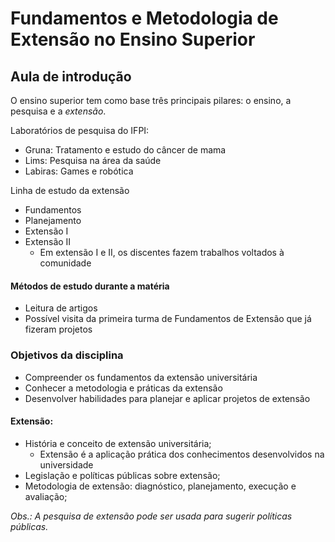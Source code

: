 # Fundamentos e Metodologia de Extensão no Ensino Superior


## Aula de introdução
O ensino superior tem como base três principais pilares: o ensino, a pesquisa e a *extensão*.

Laboratórios de pesquisa do IFPI:
- Gruna: Tratamento e estudo do câncer de mama
- Lims: Pesquisa na área da saúde
- Labiras: Games e robótica

Linha de estudo da extensão
- Fundamentos
- Planejamento
- Extensão I
- Extensão II
	- Em extensão I e II, os discentes fazem trabalhos voltados à comunidade

#### Métodos de estudo durante a matéria
- Leitura de artigos
- Possível visita da primeira turma de Fundamentos de Extensão que já fizeram projetos

### Objetivos da disciplina
- Compreender os fundamentos da extensão universitária
- Conhecer a metodologia e práticas da extensão
- Desenvolver habilidades para planejar e aplicar projetos de extensão

#### Extensão:
- História e conceito de extensão universitária;
	- Extensão é a aplicação prática dos conhecimentos desenvolvidos na universidade
- Legislação e políticas públicas sobre extensão;
- Metodologia de extensão: diagnóstico, planejamento, execução e avaliação;

*Obs.: A pesquisa de extensão pode ser usada para sugerir políticas públicas.*
